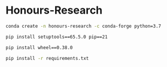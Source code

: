 # Honours-Research

```bash
conda create -n honours-research -c conda-forge python=3.7
```
```bash
pip install setuptools==65.5.0 pip==21
```
```bash
pip install wheel==0.38.0
```
```bash
pip install -r requirements.txt
```
